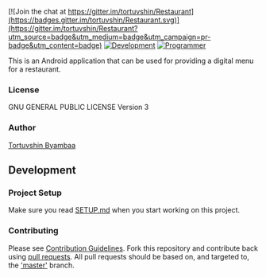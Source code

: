 

[![Join the chat at https://gitter.im/tortuvshin/Restaurant](https://badges.gitter.im/tortuvshin/Restaurant.svg)](https://gitter.im/tortuvshin/Restaurant?utm_source=badge&utm_medium=badge&utm_campaign=pr-badge&utm_content=badge)
[![Development](https://img.shields.io/badge/development-pass-green.svg)]()
[![Programmer](https://img.shields.io/badge/programmer-toroo-green.svg)](https://tortuvshin.github.io)


This is an Android application that can be used for providing a digital menu for a restaurant.


### License
GNU GENERAL PUBLIC LICENSE Version 3


### Author
[Tortuvshin Byambaa](http://tortuvshin.github.io/)


## Development

### Project Setup
Make sure you read [SETUP.md][SETUP] when you start working on this project.

### Contributing
Please see [Contribution Guidelines][CONTRIBUTION]. Fork this repository and contribute back using
[pull requests](https://github.com/tortuvshin/restaurant-android/pulls). All pull requests should be based on, and targeted to, the ['master'](https://github.com/tortuvshin/restaurant-android/master) branch.

[SETUP]: https://github.com/tortuvshin/restaurant-android/blob/master/doc/SETUP.md
[CONTRIBUTION]: https://github.com/tortuvshin/restaurant-android/blob/master/doc/CONTRIBUTING.md
